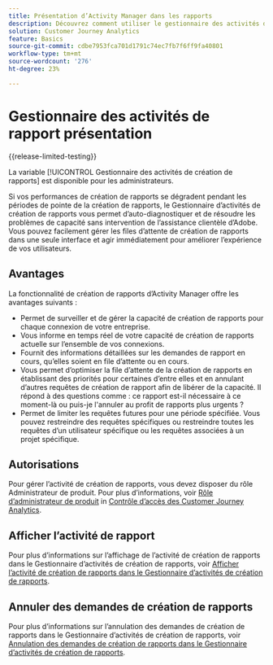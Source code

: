 ```yaml
---
title: Présentation d’Activity Manager dans les rapports
description: Découvrez comment utiliser le gestionnaire des activités de rapport pour diagnostiquer et corriger les problèmes de capacité pendant les heures de pointe de la création de rapports.
solution: Customer Journey Analytics
feature: Basics
source-git-commit: cdbe7953fca701d1791c74ec7fb7f6ff9fa40801
workflow-type: tm+mt
source-wordcount: '276'
ht-degree: 23%

---
```


# Gestionnaire des activités de rapport présentation

{{release-limited-testing}}

La variable [!UICONTROL Gestionnaire des activités de création de rapports] est disponible pour les administrateurs.

Si vos performances de création de rapports se dégradent pendant les périodes de pointe de la création de rapports, le Gestionnaire d’activités de création de rapports vous permet d’auto-diagnostiquer et de résoudre les problèmes de capacité sans intervention de l’assistance clientèle d’Adobe. Vous pouvez facilement gérer les files d’attente de création de rapports dans une seule interface et agir immédiatement pour améliorer l’expérience de vos utilisateurs.

## Avantages

La fonctionnalité de création de rapports d’Activity Manager offre les avantages suivants :

* Permet de surveiller et de gérer la capacité de création de rapports pour chaque connexion de votre entreprise.
* Vous informe en temps réel de votre capacité de création de rapports actuelle sur l’ensemble de vos connexions.
* Fournit des informations détaillées sur les demandes de rapport en cours, qu’elles soient en file d’attente ou en cours.
* Vous permet d’optimiser la file d’attente de la création de rapports en établissant des priorités pour certaines d’entre elles et en annulant d’autres requêtes de création de rapport afin de libérer de la capacité. Il répond à des questions comme : ce rapport est-il nécessaire à ce moment-là ou puis-je l&#39;annuler au profit de rapports plus urgents ?
* Permet de limiter les requêtes futures pour une période spécifiée. Vous pouvez restreindre des requêtes spécifiques ou restreindre toutes les requêtes d’un utilisateur spécifique ou les requêtes associées à un projet spécifique.

## Autorisations

<!-- update for CJA -->

Pour gérer l’activité de création de rapports, vous devez disposer du rôle Administrateur de produit. Pour plus d’informations, voir [Rôle d’administrateur de produit](/help/admin/cja-access-control.md#product-admin-role) in [Contrôle d’accès des Customer Journey Analytics](/help/admin/cja-access-control.md).

## Afficher l’activité de rapport

Pour plus d’informations sur l’affichage de l’activité de création de rapports dans le Gestionnaire d’activités de création de rapports, voir [Afficher l’activité de création de rapports dans le Gestionnaire d’activités de création de rapports](/help/reporting-activity-manager/reporting-activity.md).

## Annuler des demandes de création de rapports

Pour plus d’informations sur l’annulation des demandes de création de rapports dans le Gestionnaire d’activités de création de rapports, voir [Annulation des demandes de création de rapports dans le Gestionnaire d’activités de création de rapports](/help/reporting-activity-manager/reporting-activity-cancel-requests.md).
